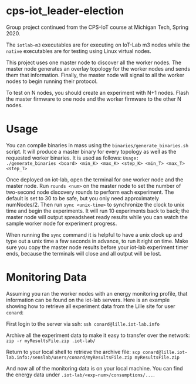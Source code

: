 # cps-iot_leader-election

Group project continued from the CPS-IoT course at Michigan Tech, Spring 2020.

The `iotlab-m3` executables are for executing on IoT-Lab m3 nodes while the `native` executables are for testing using Linux virtual nodes.

This project uses one master node to discover all the worker nodes. The master node generates an overlay topology for the worker nodes and sends them that information. Finally, the master node will signal to all the worker nodes to begin running their protocol. 

To test on N nodes, you should create an experiment with N+1 nodes. Flash the master firmware to one node and the worker firmware to the other N nodes.

# Usage

You can compile binaries in mass using the `binaries/generate_binaries.sh` script. It will produce a master binary for every topology as well as the requested worker binaries. 
It is used as follows: `Usage: ./generate_binaries <board> <min_K> <max_K> <step_K> <min_T> <max_T> <step_T>`

Once deployed on iot-lab, open the terminal for one worker node and the master node. Run `rounds <num>` on the master node to set the number of two-second node discovery rounds to perform each experiment. The default is set to 30 to be safe, but you only need approximately numNodes/2. Then run `sync <unix-time>` to synchronize the clock to unix time and begin the experiments. It will run 10 experiments back to back; the master node will output spreadsheet ready results while you can watch the sample worker node for experiment progress.

When running the `sync` command it is helpful to have a unix clock up and type out a unix time a few seconds in advance, to run it right on time. Make sure you copy the master node results before your iot-lab experiment timer ends, because the terminals will close and all output will be lost.

# Monitoring Data

Assuming you ran the worker nodes with an energy monitoring profile, that information can be found on the iot-lab servers. Here is an example showing how to retrieve all experiment data from the Lille site for user `conard`:

First login to the server via ssh:
`ssh conard@lille.iot-lab.info`

Archive all the experiment data to make it easy to transfer over the network:
`zip -r myResultsFile.zip .iot-lab/`

Return to your local shell to retrieve the archive file:
`scp conard@lille.iot-lab.info:/senslab/users/conard/myResultsFile.zip myResultsFile.zip`

And now all of the monitoring data is on your local machine. You can find the energy data under `.iot-lab/<exp-num>/consumptions/...`.


